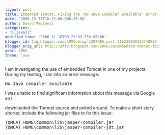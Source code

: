 ```yaml
---
layout: post
title: Embedded Tomcat; Fixing the 'No Java Compiler available' error.
date: '2006-10-31T10:23:00.000-05:00'
author: David Medinets
categories:
- "[[java]]"
modified_time: '2006-11-16T09:29:33.730-05:00'
blogger_id: tag:blogger.com,1999:blog-3207985.post-116230820353748985
blogger_orig_url: http://affy.blogspot.com/2006/10/embedded-tomcat-fixing-no-java.md
year: 2006
theme: java
---
```


I am investigating the use of embedded Tomcat in one of my projects. During my testing, I ran into an error message:
<pre>No Java compiler available</pre> I was unable to find significant information about this message via Google so I
downloaded the Tomcat source and poked around. To make a short story shorter, include the following jar files to fix
this issue:
<pre>TOMCAT_HOME\common\lib\jasper-compiler.jar
TOMCAT_HOME\common\lib\jasper-compiler-jdt.jar</pre>